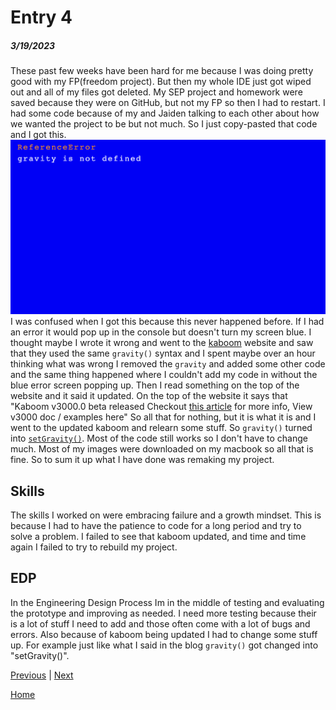 # Entry 4
##### 3/19/2023
These past few weeks have been hard for me because I was doing pretty good with my FP(freedom project). But then my whole IDE just got wiped out and all of my files got deleted. My SEP project and homework were saved because they were on GitHub, but not my FP so then I had to restart. I had some code because of my and Jaiden talking to each other about how we wanted the project to be but not much. So I just copy-pasted that code and I got this. <img src="screenshot.png"> I was confused when I got this because this never happened before. If I had an error it would pop up in the console but doesn't turn my screen blue. I thought maybe I wrote it wrong and went to the [kaboom](https://kaboomjs.com/) website and saw that they used the same ``gravity()`` syntax and I spent maybe over an hour thinking what was wrong I removed the ``gravity`` and added some other code and the same thing happened where I couldn't add my code in without the blue error screen popping up. Then I read something on the top of the website and it said it updated. On the top of the website it says that "Kaboom v3000.0 beta released Checkout [this article](https://3000.kaboomjs.com/blog/3000) for more info, View v3000 doc / examples here"  So all that for nothing, but it is what it is and I went to the updated kaboom and relearn some stuff. So ``gravity()`` turned into [``setGravity()``](https://3000.kaboomjs.com/). Most of the code still works so I don't have to change much. Most of my images were downloaded on my macbook so all that is fine. So to sum it up what I have done was remaking my project.   



## Skills
The skills I worked on were embracing failure and a growth mindset. This is because I had to have the patience to code for a long period and try to solve a problem. I failed to see that kaboom updated, and time and time again I failed to try to rebuild my project.


## EDP
In the Engineering Design Process Im in the middle of testing and evaluating the prototype and improving as needed. I need more testing because their is a lot of stuff I need to add and those often come with a lot of bugs and errors. Also because of kaboom being updated I had to change some stuff up. For example just like what I said in the blog  ``gravity()`` got changed into "setGravity()".

[Previous](entry03.md) | [Next](entry05.md)

[Home](../README.md)
